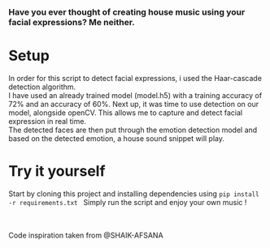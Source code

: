 ### Have you ever thought of creating house music using your facial expressions? Me neither.
# Setup
In order for this script to detect facial expressions, i used the Haar-cascade detection algorithm. <br>
I have used an already trained model (model.h5) with a training accuracy of 72% and an accuracy of 60%. Next up, it was time to use detection on our model, alongside openCV. This allows me to capture and detect facial expression in real time.<br>
The detected faces are then put through the emotion detection model and based on the detected emotion, a house sound snippet will play. 

# Try it yourself
Start by cloning this project and installing dependencies using 
``pip install -r requirements.txt
``
Simply run the script and enjoy your own music !

<br><br>
Code inspiration taken from @SHAIK-AFSANA


